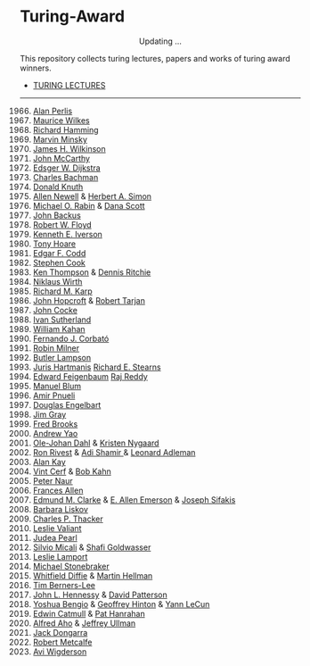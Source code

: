 # Turing-Award

<center>Updating …</center>

This repository collects turing lectures, papers and works of turing award winners.

- [TURING LECTURES](https://amturing.acm.org/lectures.cfm)

---

1966. [Alan Perlis](https://en.wikipedia.org/wiki/Alan_Perlis)
1967. [Maurice Wilkes](https://en.wikipedia.org/wiki/Maurice_Wilkes)
1968. [Richard Hamming](https://en.wikipedia.org/wiki/Richard_Hamming)
1969. [Marvin Minsky](https://en.wikipedia.org/wiki/Marvin_Minsky)
1970. [James H. Wilkinson](https://en.wikipedia.org/wiki/James_H._Wilkinson)
1971. [John McCarthy](https://en.wikipedia.org/wiki/John_McCarthy_(computer_scientist))
1972. [Edsger W. Dijkstra](https://en.wikipedia.org/wiki/Edsger_W._Dijkstra)
1973. [Charles Bachman](https://en.wikipedia.org/wiki/Charles_Bachman)
1974. [Donald Knuth](https://en.wikipedia.org/wiki/Donald_Knuth)
1975. [Allen Newell](https://en.wikipedia.org/wiki/Allen_Newell) & [Herbert A. Simon](https://en.wikipedia.org/wiki/Herbert_A._Simon)
1976. [Michael O. Rabin](https://en.wikipedia.org/wiki/Michael_O._Rabin) & [Dana Scott](https://en.wikipedia.org/wiki/Dana_Scott)
1977. [John Backus](https://en.wikipedia.org/wiki/John_Backus)
1978. [Robert W. Floyd](https://en.wikipedia.org/wiki/Robert_W._Floyd)
1979. [Kenneth E. Iverson](https://en.wikipedia.org/wiki/Kenneth_E._Iverson)
1980. [Tony Hoare](https://en.wikipedia.org/wiki/Tony_Hoare)
1981. [Edgar F. Codd](https://en.wikipedia.org/wiki/Edgar_F._Codd)
1982. [Stephen Cook](https://en.wikipedia.org/wiki/Stephen_Cook)
1983. [Ken Thompson](https://en.wikipedia.org/wiki/Ken_Thompson_(computer_programmer)) & [Dennis Ritchie](https://en.wikipedia.org/wiki/Dennis_Ritchie)
1984. [Niklaus Wirth](https://en.wikipedia.org/wiki/Niklaus_Wirth)
1985. [Richard M. Karp](https://en.wikipedia.org/wiki/Richard_M._Karp)
1986. [John Hopcroft](https://en.wikipedia.org/wiki/John_Hopcroft) & [Robert Tarjan](https://en.wikipedia.org/wiki/Robert_Tarjan)
1987. [John Cocke](https://en.wikipedia.org/wiki/John_Cocke_(computer_scientist))
1988. [Ivan Sutherland](https://en.wikipedia.org/wiki/Ivan_Sutherland)
1989. [William Kahan](https://en.wikipedia.org/wiki/William_Kahan)
1990. [Fernando J. Corbató](https://en.wikipedia.org/wiki/Fernando_J._Corbató)
1991. [Robin Milner](https://en.wikipedia.org/wiki/Robin_Milner)
1992. [Butler Lampson](https://en.wikipedia.org/wiki/Butler_Lampson)
1993. [Juris Hartmanis](https://en.wikipedia.org/wiki/Juris_Hartmanis) [Richard E. Stearns](https://en.wikipedia.org/wiki/Richard_E._Stearns)
1994. [Edward Feigenbaum](https://en.wikipedia.org/wiki/Edward_Feigenbaum) [Raj Reddy](https://en.wikipedia.org/wiki/Raj_Reddy)
1995. [Manuel Blum](https://en.wikipedia.org/wiki/Manuel_Blum)
1996. [Amir Pnueli](https://en.wikipedia.org/wiki/Amir_Pnueli)
1997. [Douglas Engelbart](https://en.wikipedia.org/wiki/Douglas_Engelbart)
1998. [Jim Gray](https://en.wikipedia.org/wiki/Jim_Gray_(computer_scientist))
1999. [Fred Brooks](https://en.wikipedia.org/wiki/Fred_Brooks)
2000. [Andrew Yao](https://en.wikipedia.org/wiki/Andrew_Yao)
2001. [Ole-Johan Dahl](https://en.wikipedia.org/wiki/Ole-Johan_Dahl) & [Kristen Nygaard](https://en.wikipedia.org/wiki/Kristen_Nygaard)
2002. [Ron Rivest](https://en.wikipedia.org/wiki/Ron_Rivest) & [Adi Shamir ](https://en.wikipedia.org/wiki/Adi_Shamir)& [Leonard Adleman](https://en.wikipedia.org/wiki/Leonard_Adleman)
2003. [Alan Kay](https://en.wikipedia.org/wiki/Alan_Kay)
2004. [Vint Cerf](https://en.wikipedia.org/wiki/Vint_Cerf) & [Bob Kahn](https://en.wikipedia.org/wiki/Bob_Kahn)
2005. [Peter Naur](https://en.wikipedia.org/wiki/Peter_Naur)
2006. [Frances Allen](https://en.wikipedia.org/wiki/Frances_Allen)
2007. [Edmund M. Clarke](https://en.wikipedia.org/wiki/Edmund_M._Clarke) & [E. Allen Emerson](https://en.wikipedia.org/wiki/E._Allen_Emerson) & [Joseph Sifakis](https://en.wikipedia.org/wiki/Joseph_Sifakis)
2008. [Barbara Liskov](https://en.wikipedia.org/wiki/Barbara_Liskov)
2009. [Charles P. Thacker](https://en.wikipedia.org/wiki/Charles_P._Thacker)
2010. [Leslie Valiant](https://en.wikipedia.org/wiki/Leslie_Valiant)
2011. [Judea Pearl](https://en.wikipedia.org/wiki/Judea_Pearl)
2012. [Silvio Micali](https://en.wikipedia.org/wiki/Silvio_Micali) & [Shafi Goldwasser](https://en.wikipedia.org/wiki/Shafi_Goldwasser)
2013. [Leslie Lamport](https://en.wikipedia.org/wiki/Leslie_Lamport)
2014. [Michael Stonebraker](https://en.wikipedia.org/wiki/Michael_Stonebraker)
2015. [Whitfield Diffie](https://en.wikipedia.org/wiki/Whitfield_Diffie) & [Martin Hellman](https://en.wikipedia.org/wiki/Martin_Hellman)
2016. [Tim Berners-Lee](https://en.wikipedia.org/wiki/Tim_Berners-Lee)
2017. [John L. Hennessy](https://en.wikipedia.org/wiki/John_L._Hennessy) & [David Patterson](https://en.wikipedia.org/wiki/David_Patterson_(computer_scientist))
2018. [Yoshua Bengio](https://en.wikipedia.org/wiki/Yoshua_Bengio) & [Geoffrey Hinton](https://en.wikipedia.org/wiki/Geoffrey_Hinton) & [Yann LeCun](https://en.wikipedia.org/wiki/Yann_LeCun)
2019. [Edwin Catmull](https://en.wikipedia.org/wiki/Edwin_Catmull) & [Pat Hanrahan](https://en.wikipedia.org/wiki/Pat_Hanrahan)
2020. [Alfred Aho](https://en.wikipedia.org/wiki/Alfred_Aho) & [Jeffrey Ullman](https://en.wikipedia.org/wiki/Jeffrey_Ullman)
2021. [Jack Dongarra](https://en.wikipedia.org/wiki/Jack_Dongarra)
2022. [Robert Metcalfe](https://en.wikipedia.org/wiki/Robert_Metcalfe)
2023. [Avi Wigderson](https://en.wikipedia.org/wiki/Avi_Wigderson)
